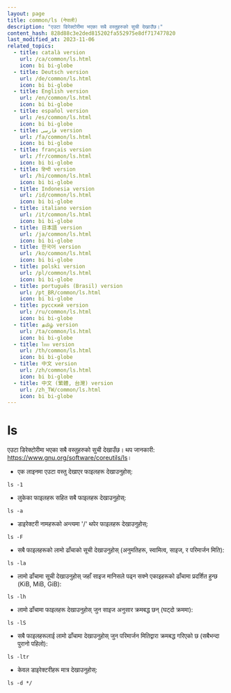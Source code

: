 ```yaml
---
layout: page
title: common/ls (नेपाली)
description: "एउटा डिरेक्टोरीमा भएका सबै वस्तुहरुको सुची देखाउँछ।"
content_hash: 828d88c3e2ded815202fa552975e8df717477820
last_modified_at: 2023-11-06
related_topics:
  - title: català version
    url: /ca/common/ls.html
    icon: bi bi-globe
  - title: Deutsch version
    url: /de/common/ls.html
    icon: bi bi-globe
  - title: English version
    url: /en/common/ls.html
    icon: bi bi-globe
  - title: español version
    url: /es/common/ls.html
    icon: bi bi-globe
  - title: فارسی version
    url: /fa/common/ls.html
    icon: bi bi-globe
  - title: français version
    url: /fr/common/ls.html
    icon: bi bi-globe
  - title: हिन्दी version
    url: /hi/common/ls.html
    icon: bi bi-globe
  - title: Indonesia version
    url: /id/common/ls.html
    icon: bi bi-globe
  - title: italiano version
    url: /it/common/ls.html
    icon: bi bi-globe
  - title: 日本語 version
    url: /ja/common/ls.html
    icon: bi bi-globe
  - title: 한국어 version
    url: /ko/common/ls.html
    icon: bi bi-globe
  - title: polski version
    url: /pl/common/ls.html
    icon: bi bi-globe
  - title: português (Brasil) version
    url: /pt_BR/common/ls.html
    icon: bi bi-globe
  - title: русский version
    url: /ru/common/ls.html
    icon: bi bi-globe
  - title: தமிழ் version
    url: /ta/common/ls.html
    icon: bi bi-globe
  - title: ไทย version
    url: /th/common/ls.html
    icon: bi bi-globe
  - title: 中文 version
    url: /zh/common/ls.html
    icon: bi bi-globe
  - title: 中文 (繁體, 台灣) version
    url: /zh_TW/common/ls.html
    icon: bi bi-globe
---
```

# ls

एउटा डिरेक्टोरीमा भएका सबै वस्तुहरुको सुची देखाउँछ।
थप जानकारी: <https://www.gnu.org/software/coreutils/ls>।

- एक लाइनमा एउटा वस्तु देखाएर फाइलहरू देखाउनुहोस्:

`ls -1`

- लुकेका फाइलहरू सहित सबै फाइलहरू देखाउनुहोस्:

`ls -a`

- डाइरेक्टरी नामहरूको अन्त्यमा '/' थपेर फाइलहरू देखाउनुहोस्:

`ls -F`

- सबै फाइलहरूको लामो ढाँचाको सूची देखाउनुहोस् (अनुमतिहरू, स्वामित्व, साइज, र परिमार्जन मिति):

`ls -la`

- लामो ढाँचामा सूची देखाउनुहोस् जहाँ साइज मानिसले पढ्न सक्ने एकाइहरूको ढाँचामा प्रदर्शित हुन्छ (KiB, MiB, GiB):

`ls -lh`

- लामो ढाँचामा फाइलहरू देखाउनुहोस् जुन साइज अनुसार क्रमबद्ध छन् (घट्दो क्रममा):

`ls -lS`

- सबै फाइलहरूलाई लामो ढाँचामा देखाउनुहोस् जुन परिमार्जन मितिद्वारा क्रमबद्ध गरिएको छ (सबैभन्दा पुरानो पहिलो):

`ls -ltr`

- केवल डाइरेक्टरीहरू मात्र देखाउनुहोस्:

`ls -d */`

